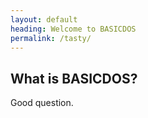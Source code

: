 ```yaml
---
layout: default
heading: Welcome to BASICDOS
permalink: /tasty/
---
```


## What is BASICDOS?

Good question.
